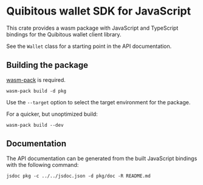 # Quibitous wallet SDK for JavaScript

This crate provides a wasm package with JavaScript and TypeScript bindings
for the Quibitous wallet client library.

See the `Wallet` class for a starting point in the API documentation.

## Building the package

[wasm-pack](https://github.com/rustwasm/wasm-pack) is required.

```
wasm-pack build -d pkg
```

Use the `--target` option to select the target environment for the package. 

For a quicker, but unoptimized build:

```
wasm-pack build --dev
```

## Documentation

The API documentation can be generated from the built JavaScript bindings
with the following command:

```
jsdoc pkg -c ../../jsdoc.json -d pkg/doc -R README.md
```
